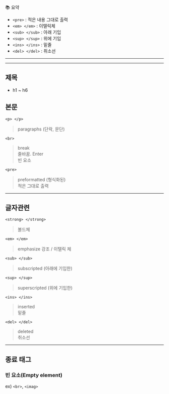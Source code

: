 📚 요약  
- `<pre>` : 적은 내용 그대로 출력  
- `<em> </em>` : 이탤릭체  
- `<sub> </sub>` : 아래 기입  
- `<sup> </sup>` : 위에 기입  
- `<ins> </ins>` : 밑줄  
- `<del> </del>` : 취소선  

- - -  
- - -  

## 제목  
- h1 ~ h6  

## 본문  
`<p> </p>`  
> paragraphs (단락, 문단)  

`<br>`  
> break  
> 줄바꿈. Enter  
> 빈 요소

`<pre>`  
> preformatted (형식화된)  
> 적은 그대로 출력

- - - 

## 글자관련  

`<strong> </strong>`  
> 볼드체

`<em> </em>`  
> emphasize
> 강조 / 이탤릭 체

`<sub> </sub>`  
> subscripted (아래에 기입한)  

`<sup> </sup>`  
> superscripted (위에 기입한)  

`<ins> </ins>`  
> inserted  
> 밑줄  

`<del> </del>`  
> deleted  
> 취소선  

- - -

## 종료 태그  

### 빈 요소(Empty element)  
ex) `<br>`, `<imag>`

